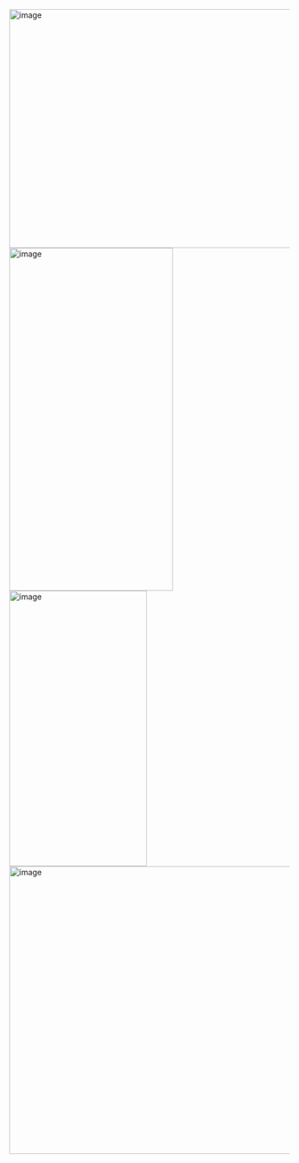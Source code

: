 <img width="1491" height="429" alt="image" src="https://github.com/user-attachments/assets/3eed24eb-0481-48ed-82a7-cead0f104093" />
<img width="294" height="616" alt="image" src="https://github.com/user-attachments/assets/9818df1d-6c92-477f-9533-7d27a2399d73" />
<img width="247" height="495" alt="image" src="https://github.com/user-attachments/assets/3a6f3802-199f-4ddf-8dc6-2a6f9aa39b02" />
<img width="1063" height="517" alt="image" src="https://github.com/user-attachments/assets/3b938dfe-6275-4a3e-a9dd-0a684e1f16f6" />
